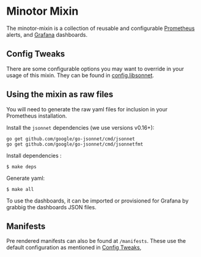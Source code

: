 # Minotor Mixin

The minotor-mixin is a collection of reusable and configurable
[Prometheus](https://prometheus.io/) alerts, and [Grafana](https://grafana.com)
dashboards.

## Config Tweaks

There are some configurable options you may want to override in your usage of
this mixin. They can be found in [config.libsonnet](config.libsonnet).

## Using the mixin as raw files

You will need to generate the raw yaml files for inclusion in your Prometheus
installation.

Install the `jsonnet` dependencies (we use versions v0.16+):

```shell
go get github.com/google/go-jsonnet/cmd/jsonnet
go get github.com/google/go-jsonnet/cmd/jsonnetfmt
```

Install dependencies :

```
$ make deps
```

Generate yaml:

```shell
$ make all
```

To use the dashboards, it can be imported or provisioned for Grafana by grabbig
the dashboards JSON files.

## Manifests

Pre rendered manifests can also be found at `/manifests`.
These use the default configuration as mentioned in [Config Tweaks](#config-tweaks),
